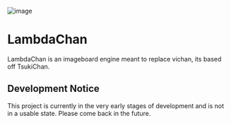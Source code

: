 ![image](https://github.com/tsukiame/tsukichan/assets/154212868/f8ab0b5c-762e-45f7-b6eb-049606204675)


# LambdaChan
LambdaChan is an imageboard engine meant to replace vichan, its based off TsukiChan.
## Development Notice
This project is currently in the very early stages of development and is not in a usable state. Please come back in the future.
